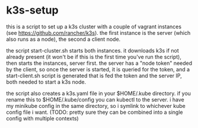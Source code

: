 # k3s-setup

this is a script to set up a k3s cluster with a couple of vagrant instances (see https://github.com/rancher/k3s).
the first instance is the server (which also runs as a node), the second a client node.

the script start-cluster.sh starts both instances. it downloads k3s if not already present (it won't be if this is the first time you've run the script), then starts the instances, server first. the server has a "node token" needed by the client, so once the server is started, it is queried for the token, and a start-client.sh script is generated that is fed the token and the server IP, both needed to start a k3s node.

the script also creates a k3s.yaml file in your $HOME/.kube directory. if you rename this to $HOME/.kube/config you can kubectl to the server. i have my minikube config in the same directory, so i symlink to whichever kube config file i want. (TODO: pretty sure they can be combined into a single config with multiple contexts)
